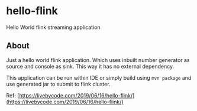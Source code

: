 # hello-flink
Hello World flink streaming application

## About
Just a hello world flink application. Which uses inbuilt number generator as source and console as sink. This way it has no external dependency.

This application can be run within IDE  or simply build using `mvn package` and use generated jar to submit to flink cluster.

Ref: [https://livebycode.com/2019/06/16/hello-flink/](https://livebycode.com/2019/06/16/hello-flink/)


